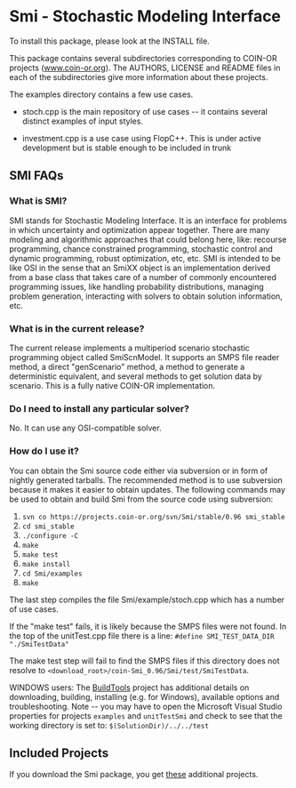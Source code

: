 # Smi - Stochastic Modeling Interface

To install this package, please look at the INSTALL file.

This package contains several subdirectories corresponding to COIN-OR
projects (www.coin-or.org). The AUTHORS, LICENSE and README files in 
each of the subdirectories give more information about these projects.

The examples directory contains a few use cases.

* stoch.cpp is the main repository of use cases -- it contains several
  distinct examples of input styles.

* investment.cpp is a use case using FlopC++.  This is under active development
  but is stable enough to be included in trunk

## SMI FAQs

### What is SMI?
SMI stands for Stochastic Modeling Interface. It is an interface for problems in which uncertainty and optimization appear together. There are many modeling and algorithmic approaches that could belong here, like: recourse programming, chance constrained programming, stochastic control and dynamic programming, robust optimization, etc, etc. SMI is intended to be like OSI in the sense that an SmiXX object is an implementation derived from a base class that takes care of a number of commonly encountered programming issues, like handling probability distributions, managing problem generation, interacting with solvers to obtain solution information, etc.


### What is in the current release?
The current release implements a multiperiod scenario stochastic programming object called SmiScnModel. It supports an SMPS file reader method, a direct "genScenario" method, a method to generate a deterministic equivalent, and several methods to get solution data by scenario. This is a fully native COIN-OR implementation.


### Do I need to install any particular solver?
No. It can use any OSI-compatible solver.


### How do I use it?
You can obtain the Smi source code either via subversion or in form of nightly generated tarballs.  The recommended method is to use subversion because it makes it easier to obtain updates. The following commands may be used to obtain and build Smi from the source code using subversion:

 1. `svn co https://projects.coin-or.org/svn/Smi/stable/0.96 smi_stable`
 1. `cd smi_stable`
 1. `./configure -C`
 1. `make`
 1. `make test`
 1. `make install`
 1. `cd Smi/examples`
 1. `make`

The last step compiles the file Smi/example/stoch.cpp which has a number of use cases. 

If the "make test" fails, it is likely because the SMPS files were not found.  In the
top of the unitTest.cpp file there is a line:
`#define SMI_TEST_DATA_DIR "./SmiTestData"`

The make test step will fail to find the SMPS files if this directory does not resolve to `<download_root>/coin-Smi_0.96/Smi/test/SmiTestData`.

WINDOWS users: The [BuildTools](http://projects.coin-or.org/BuildTools/wiki) project has additional details on downloading, building, installing (e.g. for Windows), available options and troubleshooting.  Note -- you may have to open the Microsoft Visual Studio properties for projects `examples` and `unitTestSmi` and check to see that the working directory is set to:  `$(SolutionDir)/../../test`


## Included Projects

If you download the Smi package, you get [these](Dependencies) additional projects.
